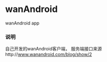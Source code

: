 # wanAndroid
wanAndroid app

### 说明
自己开发的wanAndroid客户端，
服务端接口来源http://www.wanandroid.com/blog/show/2


